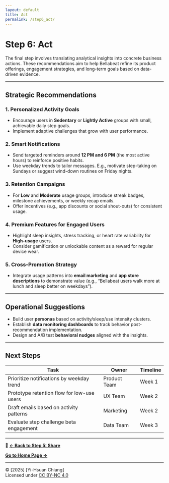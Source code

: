 ```yaml
---
layout: default
title: Act
permalink: /step6_act/
---
```


# Step 6: Act

The final step involves translating analytical insights into concrete business actions. These recommendations aim to help Bellabeat refine its product offerings, engagement strategies, and long-term goals based on data-driven evidence.

---

## Strategic Recommendations

### 1. Personalized Activity Goals
- Encourage users in **Sedentary** or **Lightly Active** groups with small, achievable daily step goals.
- Implement adaptive challenges that grow with user performance.

### 2. Smart Notifications
- Send targeted reminders around **12 PM and 6 PM** (the most active hours) to reinforce positive habits.
- Use weekday trends to tailor messages. E.g., motivate step-taking on Sundays or suggest wind-down routines on Friday nights.

### 3. Retention Campaigns
- For **Low** and **Moderate** usage groups, introduce streak badges, milestone achievements, or weekly recap emails.
- Offer incentives (e.g., app discounts or social shout-outs) for consistent usage.

### 4. Premium Features for Engaged Users
- Highlight sleep insights, stress tracking, or heart rate variability for **High-usage** users.
- Consider gamification or unlockable content as a reward for regular device wear.

### 5. Cross-Promotion Strategy
- Integrate usage patterns into **email marketing** and **app store descriptions** to demonstrate value (e.g., “Bellabeat users walk more at lunch and sleep better on weekdays”).

---

## Operational Suggestions

- Build user **personas** based on activity/sleep/use intensity clusters.
- Establish **data monitoring dashboards** to track behavior post-recommendation implementation.
- Design and A/B test **behavioral nudges** aligned with the insights.

---

## Next Steps

| Task | Owner | Timeline |
|------|-------|----------|
| Prioritize notifications by weekday trend | Product Team | Week 1 |
| Prototype retention flow for low-use users | UX Team | Week 2 |
| Draft emails based on activity patterns | Marketing | Week 2 |
| Evaluate step challenge beta engagement | Data Team | Week 3 |

---

🔗 **[← Back to Step 5: Share](../step5_share/)**

 **[Go to Home Page →](../index/)**

---

© [2025] [Yi-Hsuan Chiang]  
Licensed under [CC BY-NC 4.0](https://creativecommons.org/licenses/by-nc/4.0/)